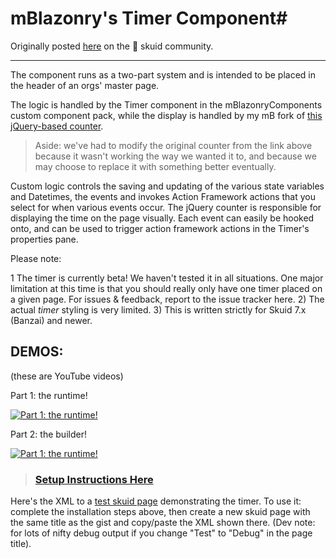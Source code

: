 # mBlazonry's Timer Component#

Originally posted [here](https://community.skuid.com/skuid/topics/timer-component-time-tasks-with-hooks-on-action-framework-events) on the :octopus: skuid community. 

----------

The component runs as a two-part system and is intended to be placed in the header of an orgs' master page. 

The logic is handled by the Timer component in the mBlazonryComponents custom component pack, while the display is handled by my mB fork of [this jQuery-based counter](https://sophilabs.github.io/jquery-counter/). 

> Aside: we've had to modify the original counter from the link above because it wasn't working the way we wanted it to, and because we may choose to replace it with something better eventually. 

Custom logic controls the saving and updating of the various state variables and Datetimes, the events and invokes Action Framework actions that you select for when various events occur. The jQuery counter is responsible for displaying the time on the page visually. Each event can easily be hooked onto, and can be used to trigger action framework actions in the Timer's properties pane.

Please note: 

1 The timer is currently beta! We haven't tested it in all situations. One major limitation at this time is that you should really only have one timer placed on a given page. For issues & feedback, report to the issue tracker here. 
2) The actual *timer* styling is very limited. 
3) This is written strictly for Skuid 7.x (Banzai) and newer. 

## DEMOS:  ## 
(these are YouTube videos)

Part 1: the runtime!

[![Part 1: the runtime!](http://img.youtube.com/vi/k0yAfYj-HJI/0.jpg)](https://youtu.be/k0yAfYj-HJI "Timer component - runtime demo!")

Part 2: the builder!

[![Part 1: the runtime!](http://img.youtube.com/vi/vJ2nSqk-kJs/0.jpg)](https://youtu.be/vJ2nSqk-kJs "Timer component - builder demo!")


> ### [Setup Instructions Here](INSTALLATION.md) ###


Here's the XML to a [test skuid page](https://gist.github.com/aklef/fbf1fd4995e4d2bb25211410788f7f77) demonstrating the timer. To use it: complete the installation steps above, then create a new skuid page with the same title as the gist and copy/paste the XML shown there. 
(Dev note: for lots of nifty debug output if you change "Test" to "Debug" in the page title). 